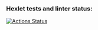 ### Hexlet tests and linter status:
[![Actions Status](https://github.com/biryukovpavel/frontend-project-12/workflows/hexlet-check/badge.svg)](https://github.com/biryukovpavel/frontend-project-12/actions)